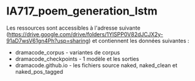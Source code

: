 # IA717_poem_generation_lstm


Les ressources sont accessibles à l'adresse suivante (https://drive.google.com/drive/folders/1YlSPP0V82dJCJX2y-91aD7wsV61gn4Ph?usp=sharing) et contiennent les données suivantes :
 * dramacode_corpus - variantes de corpus
 * dramacode_checkpoints - 1 modèle et les sorties
 * dramacode.github.io - les fichiers source naked, naked_clean et naked_pos_tagged